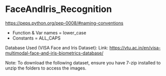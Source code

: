 # FaceAndIris_Recognition

https://peps.python.org/pep-0008/#naming-conventions

- Function & Var names = lower_case 
- Constants = ALL_CAPS


Database Used (VISA Face and Iris Dataset): 
Link: https://vtu.ac.in/en/visa-multimodal-face-and-iris-biometrics-database/

Note: To download the following dataset, ensure you have 7-zip installed to unzip the folders to access the images.

